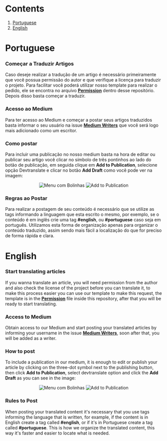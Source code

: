 # Contents
1. [Portuguese](https://github.com/devtranslate/medium#portuguese)
2. [English](https://github.com/devtranslate/medium#english)

# Portuguese

### Começar a Traduzir Artigos
Caso deseje realizar a tradução de um artigo é necessário primeiramente que você possua permissão do autor e que verifique a licença para traduzir o projeto. Para facilitar você poderá utilizar nosso template para realizar o pedido, ele se encontra no arquivo **[Permission][link-permission]** dentro desse repositório. Depois disso basta começar a traduzir.

### Acesso ao Medium
Para ter acesso ao Medium e começar a postar seus artigos traduzidos basta informar o seu usuário na issue **[Medium Writers][link-issues]** que você será logo mais adicionado como um escritor.

### Como postar
Para incluir uma publicação no nosso medium basta na hora de editar ou publicar seu artigo você clicar no símbolo de três pontinhos ao lado do botão de publicação, em seguida clique em **Add to Publication**, selecione opção Devtranslate e clicar no botão **Add Draft** como você pode ver na imagem:

<p align="center">
  <img src="https://image.ibb.co/cpcBux/1.png" alt="Menu com Bolinhas"/>
  <img src="https://image.ibb.co/fdL37H/2.png" alt="Add to Publication"/>
</p>

### Regras ao Postar
Para realizar a postagem de seu conteúdo é necessário que se utilize as tags informando a linguagem que esta escrito o mesmo, por exemplo, se o conteúdo é em inglês crie uma tag **#english**, ou **#portuguese** caso seja em português. Utilizamos esta forma de organização apenas para organizar o conteúdo traduzido, assim sendo mais fácil a localização do que for preciso de forma rápida e clara.

# English

### Start translating articles
If you wanna translate an article, you will need permission from the author and also check the license of the project before you can translate it, to make this process easier you can use our template to make this request, the template is in the **[Permission][link-permission]** file inside this repository, after that you will be ready to start translating.

### Access to Medium
Obtain access to our Medium and start posting your translated articles by informing your username in the issue **[Medium Writers][link-issues]**, soon after that, you will be added as a writer.

### How to post
To include a publication in our medium, it is enough to edit or publish your article by clicking on the three-dot symbol next to the publishing button, then click **Add to Publication**, select devtranslate option and click the **Add Draft** as you can see in the image:

<p align="center">
  <img src="https://image.ibb.co/cpcBux/1.png" alt="Menu com Bolinhas"/>
  <img src="https://image.ibb.co/fdL37H/2.png" alt="Add to Publication"/>
</p>

### Rules to Post
When posting your translated content it's necessary that you use tags informing the language that is written, for example, if the content is in English create a tag called **#english**, or if it's in Portuguese create a tag called **#portuguese**. This is how we organize the translated content, this way it's faster and easier to locate what is needed.

[link-issues]: https://github.com/devtranslate/about/issues/26
[link-permission]: https://github.com/devtranslate/about/blob/master/PERMISSION.md
